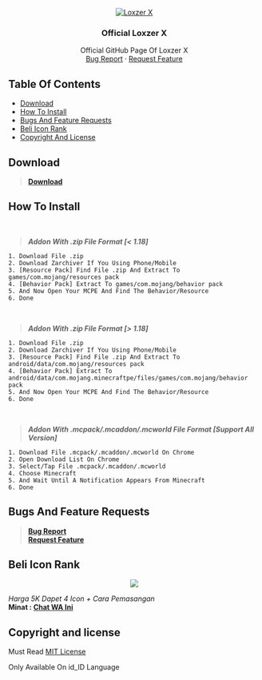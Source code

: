 <p align="center">
  <a href="http://www.youtube.com/c/LoxzerX">
    <img src="https://encrypted-tbn0.gstatic.com/images?q=tbn:ANd9GcRl7M1_b8XV_s6S4ejHA5RTnRI12Ul2qs05cuj4GFRFtcTs_fp4blsscKGT&s=10" alt="Loxzer X" class="GeneratedImage">
  </a>

  <h3 align="center">Official Loxzer X</h3>

  <p align="center">
    Official GitHub Page Of Loxzer X
    <br>
    <a href="https://github.com/LoxzerX/Addon-Template/issues">Bug Report</a>
    ·
    <a href="https://github.com/LoxzerX/Addon-Template/pulls">Request Feature</a>
  </p>
</p>


## Table Of Contents

- [Download](#download)
- [How To Install](#how-to-install)
- [Bugs And Feature Requests](#bugs-and-feature-requests)
- [Beli Icon Rank](#beli-icon-rank)
- [Copyright And License](#copyright-and-license)




## Download

> **[Download](https://apkadmin.com/sallubi8pe14/OP_Rain_Addon.mcaddon.html)**




## How To Install
<br />

> ***Addon With .zip File Format [< 1.18]***
```text
1. Download File .zip
2. Download Zarchiver If You Using Phone/Mobile
3. [Resource Pack] Find File .zip And Extract To games/com.mojang/resources pack
4. [Behavior Pack] Extract To games/com.mojang/behavior pack
5. And Now Open Your MCPE And Find The Behavior/Resource
6. Done
```

<br/>

> ***Addon With .zip File Format [> 1.18]***
```text
1. Download File .zip
2. Download Zarchiver If You Using Phone/Mobile
3. [Resource Pack] Find File .zip And Extract To android/data/com.mojang/resources pack
4. [Behavior Pack] Extract To android/data/com.mojang.minecraftpe/files/games/com.mojang/behavior pack
5. And Now Open Your MCPE And Find The Behavior/Resource
6. Done
```

<br />

> ***Addon With .mcpack/.mcaddon/.mcworld File Format [Support All Version]***
```text
1. Download File .mcpack/.mcaddon/.mcworld On Chrome
2. Open Download List On Chrome
3. Select/Tap File .mcpack/.mcaddon/.mcworld
4. Choose Minecraft
5. And Wait Until A Notification Appears From Minecraft
6. Done
```

## Bugs And Feature Requests

> **[Bug Report](https://github.com/LoxzerX/Addon-Template/issues)** <br />
> **[Request Feature](https://github.com/LoxzerX/Addon-Template/pulls)**

## Beli Icon Rank
<p align="center">
  <a href="https://wa.me/6281217435667?text=%23beli-icon-rank">
      <img src="https://images.app.goo.gl/HSn9HHwNxTd62Tzr9">
    </a>
  </p>

_Harga 5K Dapet 4 Icon + Cara Pemasangan_<br />
**Minat : [Chat WA Ini](https://wa.me/6281217435667?text=%23beli-icon-rank)**

## Copyright and license

Must Read [MIT License](https://github.com/LoxzerX/Addon-Template/blob/data/LICENSE.md)
<p>Only Available On id_ID Language</p>

